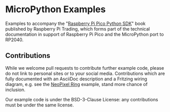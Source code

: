 # MicroPython Examples

Examples to accompany the "[Raspberry Pi Pico Python SDK](https://datasheets.raspberrypi.org/pico/raspberry-pi-pico-python-sdk.pdf)" book published by Raspberry Pi Trading, which forms part of the technical documentation in support of Raspberry Pi Pico and the MicroPython port to RP2040.

## Contributions

While we welcome pull requests to contribute further example code, please do not link to personal sites or to your social media. Contributions which are fully documented with an AsciiDoc description and a Fritzing wiring diagram, e.g. see the [NeoPixel Ring](https://github.com/raspberrypi/pico-micropython-examples/tree/master/pio/neopixel_ring) example, stand more chance of inclusion.

Our example code is under the BSD-3-Clause License: any contributions must be under the same license.
